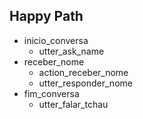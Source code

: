 ## Happy Path

* inicio_conversa
   - utter_ask_name
* receber_nome
   - action_receber_nome
   - utter_responder_nome
* fim_conversa
   - utter_falar_tchau


